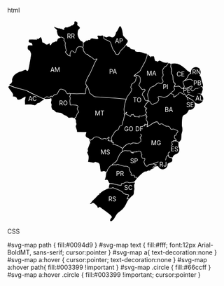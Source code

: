 html

<div>
  <svg version="1.1" id="svg-map" xmlns="http://www.w3.org/2000/svg" xmlns:xlink="http://www.w3.org/1999/xlink" x="0px" y="0px" width="450px" height="460px" viewBox="0 0 450 460" enable-background="new 0 0 450 460" xml:space="preserve">
    <g>
      <a xlink:href="#tocantins">
        <path stroke="#FFFFFF" stroke-width="1.0404" stroke-linecap="round" stroke-linejoin="round" d="M289.558,235.641
        c16.104,0.575,44.973-31.647,44.835-45.259c-0.136-13.612-17.227-58.446-22.349-66.088c-5.122-7.628-37.905,2.506-37.905,2.506
        S234.852,233.695,289.558,235.641z"></path>
        <text transform="matrix(1 0 0 1 287.0137 188.3208)" fill="#FFFFFF">TO</text>
      </a>
      <a xlink:href="#bahia">
        <path stroke="#FFFFFF" stroke-width="1.0404" stroke-linecap="round" stroke-linejoin="round" d="M313.276,197.775
        c2.084-2.739,3.506-7.012,6.464-8.764c1.641-0.973,3.232-4.684,4.271-5.163c2.304-1.014,12.161-25.143,20.706-22.513
        c1.095,0.342,29.881,3.478,32.153,7.532c2.246-0.506,17.582-8.804,25.829-4.999c9.172,4.246,11.225,20.679,11.2,20.843
        c0.107,0.328-0.823,5.765-0.985,5.929c-1.15,1-5.258-0.807-4.22,2.138c1.317,3.751,5.094,10.583,9.97,6.613
        c-3.669,6.574-6.846,16.022-13.966,17.747c-5.808,1.411-4.605,13.421-5.178,18.037c-0.465,3.75,0.192,8.448,1.014,12.117
        c1.148,4.959-0.821,8.6-1.808,13.42c-0.822,4.162-0.219,8.299-0.987,12.297c-0.271,1.286-4.407,5.723-5.559,7.148
        c-1.616-1.426-63.952-37.248-73.1-36.265c1.149-3.738,2.438-9.559-0.741-12.723c-8.625-8.572-0.135-19.335-0.162-19.432
        c-0.546-1.725-5.396-6.079-0.026-7.175c-3.175,0.959-1.944-4.027,0.875-3.012C316.726,200.733,314.044,200.527,313.276,197.775z"></path>
        <text transform="matrix(1 0 0 1 359.7324 210.1221)" fill="#FFFFFF">BA</text>
      </a>
      <a xlink:href="#sergipe">
        <path stroke="#FFFFFF" stroke-width="1.0404" stroke-linecap="round" stroke-linejoin="round" d="M408.561,191.735
        c0.521-1.505,2.465-0.725,3.533-0.794c2.273-0.164,0.494-2.738,1.095-3.778c2.026-3.793-2.738-5.999-1.998-10.408
        c4.024,1.931,9.448,3.397,12.408,6.89c1.343,1.533,5.504,2.656,5.832,4.847c-6.822,0.384-6.901,8.819-11.942,11.572
        C413.545,202.212,407.055,193.721,408.561,191.735z"></path>
        <path class="circle" d="M417.324,182.854c6.214,0,11.266,5.035,11.266,11.262c0,6.208-5.052,11.261-11.266,11.261
        c-6.238,0-11.258-5.053-11.258-11.261C406.063,187.89,411.084,182.854,417.324,182.854z"></path>
        <text transform="matrix(1 0 0 1 408.9121 198.6689)" fill="#FFFFFF">SE</text>
      </a>
      <a xlink:href="#pernambuco">
        <path stroke="#FFFFFF" stroke-width="1.0404" stroke-linecap="round" stroke-linejoin="round" d="M373.011,167.238
        c2.709-0.795,6.218-14.106,8.325-15.106c4.136-1.986,17.255-1.437,17.8,4.903c-0.437-0.068,8.189-2.273,7.479-1.466
        c1.7-0.711,10.518-4.723,12.599-4.82c0.274-0.013,4.603,0.905,3.068,2.315c-0.464,0.439,4.219,3.698,10.789,3.45
        c4.66-0.176,5.179-3.436,8.627-4.409c5.89-1.67,4.737,3.698,5.589,6.943c-1.182,2.684-1.646,5.586-2.74,8.285
        c-1.533,3.792-9.804,9.791-13.39,12.119c-7.287,4.778-21.802-4.067-22.762-5.67c-0.602-0.985-2.55-5.121-3.178-5.107
        c-0.629,0.356-1.04,0.861-1.287,1.519c-0.904-0.013-7.256-3.533-7.502-4.655c-4.769-1.151-5.425,6.108-8.957,6.19
        c0.219,0.108-8.244,6.681-7.506,3.314C383.556,170.4,374.241,168.566,373.011,167.238z"></path>
        <text transform="matrix(1 0 0 1 401.3984 165.8003)" fill="#FFFFFF">PE</text>
      </a>
      <a xlink:href="#alagoas">
        <path stroke="#FFFFFF" stroke-width="1.0404" stroke-linecap="round" stroke-linejoin="round" d="M413.953,169.018
        c3.78,3.313,9.424,5.505,12.547,5.491c3.229-0.013,5.009-3.328,7.421-4.794c1.177-0.712,10.297-1.93,9.174,1.042
        c-1.807,4.848-7.122,8.585-10.024,12.789c-2.792,2-3.423,7.093-6.354,1.864c-3.259,0.424-3.722-4.424-6.957-4.477
        c-3.668-2.261-7.998-3.769-11.201-6.342C410.615,172.646,412.751,171.359,413.953,169.018z"></path>
        <path class="circle" d="M436.423,168.763c6.236,0,11.258,5.054,11.258,11.278c0,6.207-5.02,11.259-11.258,11.259
        c-6.241,0-11.263-5.052-11.263-11.259C425.16,173.816,430.182,168.763,436.423,168.763z"></path>
        <text transform="matrix(1 0 0 1 429.7891 183.895)" fill="#FFFFFF">AL</text>
      </a>
      <a xlink:href="#riograndedonorte">
        <path stroke="#FFFFFF" stroke-width="1.0404" stroke-linecap="round" stroke-linejoin="round" d="M404.698,138.795
        c2.383-4.027,6.574-6.123,8.49-11.149c1.973-5.107,3.834-5.818,8.764-4.642c5.041,1.207,9.339,0.837,14.57,1.671
        c7.534,1.193,6.848,10.968,9.206,16.516c-1.919,1.096-13.972,0.521-15.064-1.657c-1.041-2.067-2.904,7.107-5.094,7.3
        c1.532-5.847-12.654,1.78-5.424-8.683c2.545-3.67-6.302-0.808-6.711,0.725C410.121,144.013,407.217,139.151,404.698,138.795z"></path>
        <path class="circle" d="M430.827,107.798c6.241,0,11.261,5.039,11.261,11.261c0,6.224-5.02,11.261-11.261,11.261
        c-6.209,0-11.26-5.037-11.26-11.261C419.567,112.837,424.618,107.798,430.827,107.798z"></path>
        <text transform="matrix(1 0 0 1 422.541 123.9009)" fill="#FFFFFF">RN</text>
      </a>
      <a xlink:href="#ceara">
        <path stroke="#FFFFFF" stroke-width="1.0404" stroke-linecap="round" stroke-linejoin="round" d="M372.379,104.409
        c0.437-1.368,2.961-3.627,1.043-5.025c12.106-1.328,17.581-0.849,27.66,6.723c4.026,3.054,6.822,5.574,10.571,9.147
        c1.317,1.273,7.614,4.313,7.914,6.164c-0.054-0.316-5.396,3.696-5.997,5.217c-1.066,2.684-2.659,6.093-4.3,8.298
        c0.025-0.055-6.903,3.957-3.532,4.217c-4.41,3.821-1.015,8.135-0.797,11.517c0.196,2.767-4.38,7.587-6.765,5.422
        c-2.244-1.999-3.998-5.711-7.779-5.094c-1.998,0.329-5.476,2.189-7.612,0.479c-2.52-2.054,3.669-5.162-0.545-7.354
        c-6.987-3.615-1.264-15.393-6.684-20.239c-3.504-3.136,1.753-7.313,0.109-10.749C374.952,111.68,373.694,105.244,372.379,104.409
        C373.035,102.314,374.815,105.971,372.379,104.409z"></path>
        <text transform="matrix(1 0 0 1 386.8379 129.0347)" fill="#FFFFFF">CE</text>
      </a>
      <a xlink:href="#piaui">
        <path stroke="#FFFFFF" stroke-width="1.0404" stroke-linecap="round" stroke-linejoin="round" d="M320.781,185.478
        c2.465-5.149-7.505-20.801-7.505-20.801s47.354-65.868,54.285-66.841c0.299-0.042,6.243,1.768,6.463,2.219
        c0.438,0.863-0.821,5.244-0.685,6.587c0.275,2.629,2.879,6.587,2.328,8.684c-1.15,4.736-1.863,6.134,1.369,9.901
        c2.794,3.245,0.325,10.16,2.544,14.269c-1.778,4.23,4.768,3.656,3.943,7.613c-0.655,3.163-5.424,7.655-1.176,10.312
        c0.274,4.642-4.685,4.983-6.79,7.818c-2.631,2.835-5.535,5.013-7.999,7.888c-0.55,0.671-8.821,4.096-9.998,4.082
        c0.302-0.301-17.665-6.449-11.967,2.354c2.463,3.808-1.505,5.56-3.177,8.778c-0.633,2.164-5.836,0.958-7.836,3.205
        C328.176,198.748,327.409,180.727,320.781,185.478z"></path>
        <text transform="matrix(1 0 0 1 355.127 158.1045)" fill="#FFFFFF">PI</text>
      </a>
      <a xlink:href="#maranhao">
        <path stroke="#FFFFFF" stroke-width="1.0404" stroke-linecap="round" stroke-linejoin="round" d="M288.845,127.827
        c4.108-2.726,31.195-48.985,31.386-50.395c1.235,0.397,6.084,7.435,7.562,5.025c0.493,0.013-0.328,2.15-0.547,2.396
        c-0.054-0.135,2.189-2.286,2.52-2.436c0.521-0.233,1.948,1.903,3.451-0.726c5.642,1.575,1.314,14.31,9.121,11.694
        c-1.147,0.384,1.452,0.74,0.848,1.905c5.095-6.587,8.488-0.027,15.337,1.491c2.025,0.466,6.243,0.575,8.162,0.207
        c3.808-0.823-2.082,6.847-2.082,6.887c-1.369,2.986-5.041,1.713-6.818,5.683c-0.684,1.549-3.506,4.327-3.042,6.148
        c0.494,1.781,2.081,2.863,0.274,4.629c0.603,2.793,3.066,7.109-0.385,9.12c-4.601,4.383,2.304,7.52,1.316,11.598
        c-0.9,3.726-6.244,5.725-9.147,2.78c-4.847-0.11-6.872,3.821-10.406,6.45c-2.74,2.041-8.793,2.493-10.327,5.642
        c-1.918,3.929-3.699,8.763-5.341,12.79c-1.699,4.204,6.383,18.762-4.328,15.611c-0.932-0.273-3.396-4.725-3.396-5.738
        c-0.081-3.739-2.738-4.176-4.821-7.477c0.356-3.025,2.466-6.929,4.766-8.052c3.342-1.63,1.919-6.629-2.466-4.465
        c-3.505,1.726-4.709-2.794-6.958-5.287c0.548,0.59-3.064-4.696-3.146-3.697c0.19-1.89,2.876-5.833,3.341-8.448
        c0.575-3.259,0.52-6.764-0.521-10.105c-0.63-2.068-4.656-4.521-6.518-4.437c-1.289,0.287-2.443,0-3.427-0.878
        C290.983,125.675,290.983,128.044,288.845,127.827z"></path>
        <text transform="matrix(1 0 0 1 318.2754 126.7036)" fill="#FFFFFF">MA</text>
      </a>
      <a xlink:href="#amapa">
        <path stroke="#FFFFFF" stroke-width="1.0404" stroke-linecap="round" stroke-linejoin="round" d="M225.198,39.089
        c3.274,1.165,3.985-1.315,6.572-1.74c3.616-0.603,5.683,2.725,9.037,2.067c4.055-0.78,7.093-8.025,7.314-11.598
        c4.492-3.534,5.503-11.258,9.42-14.68c6.055,4.258,6.11,15.788,7.589,22.485c-0.164,0.083,6.57,7.998,7.944,8.682
        c3.396,1.657,3.366,6.203,0.078,9.34c-3.777,3.587-7.449,34.275-7.449,34.275h-46.489c0,0,0.932-50.366,0-51.449
        C221.814,36.458,223.334,38.417,225.198,39.089z"></path>
        <text transform="matrix(1 0 0 1 245.9023 52.6099)" fill="#FFFFFF">AP</text>
      </a>
      <a xlink:href="#para">
        <path stroke="#FFFFFF" stroke-width="1.0404" stroke-linecap="round" stroke-linejoin="round" d="M173.378,50.619
        c2.259,2.63,5.629-4.478,7.901-3.82c3.19,0.918,1.478-1.108,5.026-1.752c1.931,0.806,3.096,0.273,3.519-1.631
        c0.535-1.26,1.453-1.726,2.725-1.384c1.768-1.684,13.558,3.603,14.68,0.384c0.629-1.821-4.287-5.709-0.302-6.997
        c1.643-0.533,6.012,0.808,8.75-0.068c3.986-1.288,4.876,2.684,4.382,6.066c0.631,3.587,13.145,5.766,12.982,7.97
        c3.589-1.518,5.354,12.763,7.105,14.447c0.357,4.26,6.304,8.585,7.07,12.544c0.628,3.396,7.065,3.616,8.213,0.095
        c2.578-8.133,9.696-10.022,13.475-16.651c4.603-8.038,3.725,3.752,8.955,1.067c2.11,0.411,2.876,3.629,4.574,4.724
        c3.18,2.027,7.779,0.974,10.572,3.013c-4.192,4.382,8.188,3.752,9.231,3.875c4.682,0.575,8.104,2.383,11.855,3.629
        c-0.164-0.069,4.792,0.52,5.178,1.245c2.026,3.767-4.904,19.214-6.382,21.486c-1.121,1.713-2.932,4.985-3.727,6.834
        c-0.902,2.026-4.764,7.313-4.655,9.229c-1.888,0.972-2.248,4.835-5.012,4.328c-3.096,3.026-8.187,4.999-10.27,8.956
        c2.057,0.781,8.325,1.041,5.311,4.272c-0.821,0.877-1.094,5.533-1.615,6.833c-0.575,1.384-4.464,4.779-6.108,5.34
        c-4.107,1.426-2.736,4.135-4.271,7.655c-0.933,2.054-0.546,3.491,1.756,4.339c-0.083,2.835-0.988,5.575-2.385,7.998
        c-3.041,5.245-9.009,9.818-10.079,16.27c-3.261,3.408-87.066-1.22-87.464-2.644c-1.423-5.012,1.508-24.006-2.808-27.88
        c-0.19-2.082-29.893-6.299-30.714-8.081C150.016,140.479,173.173,58.561,173.378,50.619z M319.139,77.664
        C319.302,76.912,319.74,78.76,319.139,77.664z"></path>
        <text transform="matrix(1 0 0 1 232.7725 122.5137)" fill="#FFFFFF">PA</text>
      </a>
      <a xlink:href="#roraima">
        <path stroke="#FFFFFF" stroke-width="1.0404" stroke-linecap="round" stroke-linejoin="round" d="M113.18,24.107
        c-0.972-2.753-7.861-5.889-6.999-8.984c0.068-0.232,13.229,6.053,12.79,2.808c0.398,1.329,1.219,1.889,2.439,1.685
        c1.889-1.301,7.148,4.204,8.216,1.889c0.438-0.959-1.657-3.753,0.74-3.848c1.026,0.438,1.534,0.164,1.52-0.822
        c0.835-1.752,3.575,0.219,4.793,0.083c0.767-1.056,10.625-3.026,9.037-5.094c1.37,0.438,4.574,0.808,4.63-1.547
        c4.546-2.054,1.15-4.409,2.644-6.354c2.177-2.82,9.791,0.809,7.327,5.738c-1.972,3.93,7.121,4.027,5.724,9.366
        c-0.452,1.686-2.479,2.724-3.423,3.971c-1.179,1.546-1.836,9.243-1.356,11.53c1.041,4.889,3.231,8.695,6.134,12.16
        c1.712,2.027,5.614,2.261,5.724,4.369c0.164,2.945,1.165,6.177,0.329,9.092c-1.547,5.424-36.618,30.471-36.618,30.471
        s-12.517-52.736-20.335-54.063C115.261,36.417,111.523,25.682,113.18,24.107z"></path>
        <text transform="matrix(1 0 0 1 136.2939 42.3862)" fill="#FFFFFF">RR</text>
      </a>
      <a xlink:href="#amazonas">
        <path stroke="#FFFFFF" stroke-width="1.0404" stroke-linecap="round" stroke-linejoin="round" d="M10.078,136.412
        c1.15-4.972,4.258-10.394,8.215-13.105c4.41-3.027,7.656-5.71,13.105-6.082c2.165-0.149,10.216-5.75,11.983-2.984
        c3.711,5.765,4.998-3.739,5.574-7.025c1.726-9.667,3.697-19.322,4.86-29.086c-0.342-1.356-2.013-6.231-2.833-7.163
        c-1.453-1.616-4.287-2.122-4.768-4.544c-0.272-1.452-0.574-7.258,1.109-8.121c3.494-1.768,6.547-0.042,9.737-0.89
        c-2.561-4.053,0.302-4.327-5.532-5.135c-3.438-0.466-3.971-2.466-2.738-6.368c1.053-3.3,15.898-1,19.088-1.396
        c-1.534,0.178-1.11-2.479-0.042-2.616c1.274-0.165,1.576,2.684,3.165,0.998c1.286-1.395,3.189-2.915,4.6-3.751
        c2.438-1.45,4.533,8.217,4.465,9.833c-0.041,0.78-0.137,2.438,1.177,2.246c3.012-0.466,4.219,2.849,7.273,4.231
        c3.778,1.713,3.929-1.355,7.023-2.068c4.301-0.985,0.711,3.396,2.383,3.793c1.589,0.385,3.806-4.969,4.821-5.572
        c0.93-0.533,3.725-0.753,4.846-1.602c3.013-2.245,1.933-1.686,3.492-1.206c3.478,1.041,2.233-8.367,6.491-7.066
        c1.822-0.466,3.643-2.34,5.533-2.423c1.041-0.043,6.066,2.287,6.544,3.147c0.589,1.465,0.316,2.795-0.793,3.986
        c1.575,1.425,2.698,3.149,3.355,5.162c0.904,2.862-1.286,6.807,0.588,9.299c-0.22,6.655,4.808,7.887-0.396,12.597
        c0.192-0.178,6.711,7.067,7.121,8.039c0.971-0.711,4.066,0.849,4.381,1.535c-1.658-3.629,0.547-17.09,6.628-10.915
        c7.203,7.327,5.491-3.615,9.148-8.627c2.834-3.875,14.597-3.136,14.077,3.246c-1.082,3.273,6.271,14.256,9.667,11.436
        c2.26,5.737,6.889,4.285,10.407,8.051c5.094,5.464,4.37,3.396,11.313,2.848c-2.259,3.602-3.425,4.808-5.272,8.86
        c-3.149,6.862-6.15,13.776-9.204,20.678c-2.437,5.505-14.843,23.471-11.105,28.442c4.806,6.395,9.339,30.183,11.324,29.934
        c-6.162-0.26-48.079-10.625-51.652-8.105c-1.453,1.013-53.626,10.503-55.9,10.819c-6.369,0.875-18.09-7.272-23.719-10.136
        c-8.601-4.381-16.61-8.981-26.088-11.05c-10.282-2.259-20.635-4.793-29.878-10.011C4.121,145.766,12.433,144.779,10.078,136.412z"></path>
        <text transform="matrix(1 0 0 1 98.1406 119.0591)" fill="#FFFFFF">AM</text>
      </a>
      <a xlink:href="#acre">
        <path stroke="#FFFFFF" stroke-width="1.0404" stroke-linecap="round" stroke-linejoin="round" d="M3.656,148.545
        c12.557,7.544,27.524,8.367,41.082,13.2c12.802,8.065,27.278,12.845,40.616,19.872c-2.834,1.205-7.587,4.382-9.983,6.395
        c-2.93,2.45-1.3,2.04-4.628,1.957c-2.93-0.069-3.957,4.615-7.203,5.259c-2.999,0.603-7.161-1.958-10.995-1.697
        c-1.905,0.136-11.969-0.056-12.64,0.603c0.313-3.642-0.385-7.299-0.165-10.941c0.096-1.439,1.998-6.533,1.245-7.451
        c-6.82,3.149-8.339,7.19-16.733,7.013c-2.136-0.042-2.562-2.492-3.081-4.001c-1.247-3.572-7.218-3.422-10.559-3.778
        c6.299-3.41-3.107-11.9-5.216-15.679c-0.52-0.918-3.588-4.655-3.629-5.957C1.642,150.174,6.612,151.968,3.656,148.545z"></path>
        <text transform="matrix(1 0 0 1 47.7017 184.9355)" fill="#FFFFFF">AC</text>
      </a><a xlink:href="#rondonia">
        <path stroke="#FFFFFF" stroke-width="1.0404" stroke-linecap="round" stroke-linejoin="round" d="M83.34,180.232
        c0.931-1.574,5.341-4.668,6.312-4.656c1.355-0.067,2.671,0.138,3.958,0.603c3.012,1.44,2.039-1.135,5.341-0.123
        c-1.274-2.287,3.793-2.943,2.86-0.315c3.068,0.247,2.725-4.683,6.668-5.12c4.438-0.508,5.054-0.646,7.122-4.534
        c0.135-0.246,2.628-5.519,2.752-5.025c2.191-6.491,14.585-0.878,15.638,3.355c0.397,1.615,1.834,3.137,3.642,4.369
        c1.246,0.862,6.327-3.999,6.134,1.314c-0.78,1.274,26.663,7.656,30.005,19.282c3.82,13.338-16.421,32.167-18.173,34.043
        c-4.464,1.191-2.039,1.726-6.6,0.15c-2.574-0.875-6.422,0.986-9.08,0.289c-2.409-0.645-3.041-3.957-5.86-4.683
        c-3.055-0.78-5.423-1.795-7.654-3.93c-4.041-3.876-8.983-2.645-14.475-3.808c-1.835-0.083-6.053-6.779-7.874-5.327
        c-1.821-0.438-5.381-9.094-3.397-11.204c0.124-1.67-0.26-3.204-1.163-4.627c-0.986-2.644,1.041-5.026,0.863-7.806
        c-0.384-6.081-1.028-1.986-3.382-1.903C94.336,180.686,85.957,181.671,83.34,180.232z"></path>
        <text transform="matrix(1 0 0 1 118.1299 195.3193)" fill="#FFFFFF">RO</text>
      </a>
      <a xlink:href="#matogrosso">
        <path stroke="#FFFFFF" stroke-width="1.0404" stroke-linecap="round" stroke-linejoin="round" d="M142.237,173.962
        c4-0.316-1.888-6.452,5-5.738c7.914,0.808,16.295,0.328,24.279,0.218c1.629-0.013,8.902,1.288,7.395-1.833
        c-1.192-2.453,1.821-6.425,0.425-9.725c2.027-0.864,1.289-3.807,2.629-5.107c1.151-1.123,4.176,7.244,4.436,7.819
        c1.097,2.451,0.398,5.478,1.932,7.654c1.41,1.987,4.574,2.136,5.889,4.259c3.136,5.136,10.845,4.137,17.13,4.657
        c20.159,1.656,40.356,2.669,60.486,4.752c-3.48,7.763-3.999,14.912-5.122,22.552c-0.437,2.972,1.863,7.163-0.056,10.065
        c1.945,1.287,1.346,2.753,1.424,4.409c1.151,25.129-20.429,60.186-33.548,58.569c-10.914-1.369-45.3,0.058-46.928-3.396
        c-1.165-3.944-6.136-2.658-8.395-6.603c-2.301-4.051,0.684-6.299,0.737-10.242c-6.997,0.603-14.09-0.384-21.102-0.324
        c0.793-5.016-3.725-9.288-2.929-13.809c0.519-3.025,2.726-2.916,0.932-6.79c-1.206-2.589-0.261-4.247-0.699-6.382
        c-0.289-1.385-1.042-1.876-2.124-2.424c-2.931-1.493,1.246-2.48,2.056-3.644c1.726-2.465,3.299-11.394,6.545-11.612
        c1.219-1.999-1.781-3.643-1.465-5.56c-3.902-3.588,0.506-4.643,0.369-7.984c-0.151-3.627-9.654-3.944-12.256-3.751
        c-1.821,0.137-4.109,0.562-5.888-0.094c0.493-3.521-0.521-6.054-0.535-9.217c-0.014-2.286,1.288-5.177,0.835-7.45
        C143.581,176.618,141.937,174.714,142.237,173.962z"></path>
        <text transform="matrix(1 0 0 1 200.0244 218.4175)" fill="#FFFFFF">MT</text>
      </a>
      <a xlink:href="#mattogrossodosul">
        <path stroke="#FFFFFF" stroke-width="1.0404" stroke-linecap="round" stroke-linejoin="round" d="M183.198,294.536
        c2.136-4.464,3.177-9.394,5.312-13.61c1.712-3.344-4.067-7.587-2.423-9.807c0.027-0.026,2.738,3.641,3.917,3.725
        c3.204-1.534,4.807-2.272,6.984-5.228c2.615-3.59,10.832-3.014,14.051-0.305c1.259,1.041,3.068,2.107,4.668,2.574
        c3.163,0.934,5.889-3.013,8.559-0.873c3.724,2.982,4.626-1.862,7.86-3.509c1.945-1.012-1.768,8.465-2.244,7.781
        c2.463,0.959,4.285,0.901,6.82,0.959c3.504,0.081,1.805,1.205,2.436,3.339c0.466,1.564,28.948-5.997,29.416,0.578
        c0.302,3.837-0.987,61.813-0.987,61.813s-39.532,5.533-41.602,5.286c-3.889-0.492-3.587-3.231-8.063-0.933
        c-2.028,0.329-6.012,1.205-5.177-2.409c-2.013-4.354-0.111-14.625-4.849-17.088c-1.206-0.659-7.092-2.36-7.504-1.945
        c-1.699,1.777-3.739,1.562-6.121,1.121c-2.904,0.027-5.629-1.614-8.243-1.203c-4.178,0.656-0.603-2.986-1.645-3.535
        c0.932-2.847,1.411-9.912,0.453-11.856c-0.165-0.331-3.52-7.232-2.547-8.108C186.306,297.688,182.334,299.415,183.198,294.536z"></path>
        <text transform="matrix(1 0 0 1 213.2939 306.7236)" fill="#FFFFFF">MS</text>
      </a>
      <a xlink:href="#goias">
        <path stroke="#FFFFFF" stroke-width="1.0404" stroke-linecap="round" stroke-linejoin="round" d="M237.768,270.519
        c0.628-2.904,1.835-7.396,4.709-8.766c1.015-1.644,1.754-5.147,2.275-5.586c2.408-2.247,3.889-3.783,6.63-4.656
        c3.723-1.205,3.338-5.342,4.846-8.165c1.504-2.845,4.736-1.15,5.942-3.382c1.479-2.834,0.741-6.161,2.189-8.874
        c2.902-5.531,1.862-17.363,8.656-20.567c-4.878,7.641,3.698,4.971,7.201,9.449c2.273,1.738,2.164-1.822,2.71-3.055
        c1.618-3.533,2.878,2.247,4.52-1.533c0.413,0.37,4.136,5.765,3.427,5.601c-0.029-0.931,0.326-1.408,1.037-1.438
        c0.108,0.534,0.274,1.013,0.602,1.452c-0.602-0.261,9.697-0.095,8.82,1.534c0.36-0.657-0.602-3.11,0.221-3.438
        c1.039-0.411,3.971,1.368,6.351,0.438c1.045-0.397,7.889-2.807,7.671-3.683c0.767,0.905,1.262,2.67,2.85,1.286
        c-2.632,2.274-2.576,4.466,1.258,3.821c-1.861,1.438-2.846,4.341-2.382,6.547c0.357,1.643,3.752,5.973,3.478,6.751
        c-1.78,0.315,0.602,5.438-2.325,6.078c-3.181,0.701-3.973-5.53-4.3,0.688c-0.164,1.48-1.097,1.67-2.768,0.576
        c-3.288,0.327-0.549,2.19-1.121,3.888c-0.988,2.902,2.792,6.437-2.411,6.764c-3.586,0.219-2.682,1.341-2.682-2.739
        c-0.028-4.573-12.054-3.643-10.218,0.521c-4.901,6.355,12.05-0.326,9.668,6.355c-1.313,3.752,15.83,28.211,10.406,25.416
        c-1.944-0.986-50.804,10.271-49.982,12.105c-5.012-2.136-11.804-7.941-17.391-8.162c-0.438-2.189-3.618-1.284-5.095-1.533
        c-3.724-0.604,1.04-3.231,0.22-4.109c-1.89-1.916-4.382,1.756-3.588-3.012C239.602,274.627,237.055,273.038,237.768,270.519z"></path>
        <text transform="matrix(1 0 0 1 266.9111 254.2139)" fill="#FFFFFF">GO</text>
      </a>
      <a xlink:href="#parana">
        <path stroke="#FFFFFF" stroke-width="1.0404" stroke-linecap="round" stroke-linejoin="round" d="M222.225,363.694
        c1.807-2.138,1.889-4.881,2.424-7.479c0.301-1.453,0.465-7.86,1.369-8.736c2.3-0.684,2.3-3.315,2.726-5.204
        c0.616-2.738,2.821-2.958,3.984-5.616c4.369-9.91,38.947-9.529,46.476-9.227c4.658,0.193,15.775,34.563,17.916,33.794
        c-1.728,2.19-5.754,8.929-8.41,8.984c-4.054,0.057-14.215,14.68-14.215,14.68s-37.329-12.05-40.287-11.285
        c-3.875-1.449-2.698-6.491-6.054-8.216C226.663,364.623,222.498,367.8,222.225,363.694z"></path>
        <text transform="matrix(1 0 0 1 248.4453 356.1045)" fill="#FFFFFF">PR</text>
      </a>
      <a xlink:href="#santacatarina">
        <path stroke="#FFFFFF" stroke-width="1.0404" stroke-linecap="round" stroke-linejoin="round" d="M231.029,383.959
        c1.669-3.338-0.284-10.516,4.573-10.569c6.631-0.109,13.639,3.559,20.402,3.888c1.317,0.055,5.231,2.163,4.357-1.15
        c-1.095-4.164,3.945-1.863,5.67-3.179c2.274-1.724,8.187-4.106,11.311-1.367c1.423,1.809,20.05-5.395,13.284,3.946
        c-1.368,1.395,0.713,10.789,0.466,10.734c-3.449,4.438,1.726,11.666-5.096,15.334c-2.901,1.536-7.284,7.779-9.64,9.995
        C276.085,411.866,233.534,382.918,231.029,383.959z"></path>
        <text transform="matrix(1 0 0 1 266.9111 387.7646)" fill="#FFFFFF">SC</text>
      </a>
      <a xlink:href="#riograndedosul">
        <path stroke="#FFFFFF" stroke-width="1.0404" stroke-linecap="round" stroke-linejoin="round" d="M191.236,416.881
        c0.52-2.684,7.38-8.409,9.477-10.351c0.37-0.359,8.599-10.08,9.174-8.329c-1.301-3.89,2.781-1.589,3.917-4.819
        c0.26-0.521,7.04-4.821,7.109-4.795c1.436-0.191,6.721-3.695,7.421-3.257c1.204-2.028,8.927-1.479,8.653-0.824
        c1.165-0.38,2.284-0.877,3.326-1.479c0.221-0.821,22.459,7.533,24.319,11.531c2.523,5.34,12.217,2.822,13.15,5.563
        c0.106,0.275-5.809,9.339-3.89,9.173c-0.985,0.08,3.204-2.875,3.834,0.409c-2.793,3.619-4.6,7.834-6.571,11.944
        c-3.696,7.614-8.872,12.765-15.886,17.42c-7.394,4.902-7.339,11.941-13.257,17.693c-8.091,7.942-10.159-0.574-4.08-5.752
        c3.806-3.231-22.527-19.746-25.578-22.732c-1.918-1.862-2.384,0.274-4.219,1.15c-2.547,1.205-1.917-2.822-3.588-4.273
        c-2.3-1.999-4.793-5.479-7.737-6.68c-3.478-1.367-5.615,5.145-9.052,0.821C189.168,418.854,190.332,418.032,191.236,416.881z"></path>
        <text transform="matrix(1 0 0 1 231.0313 414.4658)" fill="#FFFFFF">RS</text>
      </a>
      <a xlink:href="#saopaulo">
        <path stroke="#FFFFFF" stroke-width="1.0404" stroke-linecap="round" stroke-linejoin="round" d="M239.3,330.554
        c3.26-4.356,9.56-5.039,11.531-10.792c1.369-3.942,3.889-8.818,6.135-13.036c1.561-2.957,7.749-7.121,10.517-8.65
        c0.383-0.196,32.974-6.138,42.234-1.701c20.265,9.724,26.017,33.879,27.854,33.304c4.408-1.425,5.34,3.778,2.106,4.49
        c-1.754,0.413-6.519,1.479-6.49,3.399c0.027,3.448,0.521,1.615-2.931,3.639c-2.189-1.42-3.34,4.111-4.763,3.426
        c-4.271-2.244-6.958,2.96-9.258,1.918c-4.271-1.918-16.98,13.092-19.638,15.336c0.245-0.218-1.148-1.479-1.587-2.685
        c-0.466-1.369-2.658,0.385-4.025,0.082c-0.986-0.192,1.751-4.079-2.303-4.52c-1.369-0.164-3.753,0.303-4.929,0.084
        c-2.903-0.547,0.108-2.41-0.439-3.862c-1.067-2.986-3.013-4.931-3.751-7.779c-0.52-1.945,0.165-7.531-3.615-7.395
        c-0.848-2.956-6.628-1.451-9.066-1.862c-0.162,0.163-8.846-2.684-10.079-2.684c-1.616-0.029-6.791-3.396-7.121-0.274
        C247.982,330.386,239.876,331.21,239.3,330.554z"></path>
        <text transform="matrix(1 0 0 1 280.6816 327.3193)" fill="#FFFFFF">SP</text>
      </a>
      <a xlink:href="#minasgerais">
        <path stroke="#FFFFFF" stroke-width="1.0404" stroke-linecap="round" stroke-linejoin="round" d="M262.881,297.305
        c-1.696-5.094,15.531-19.882,18.844-13.421c5.531-7.367,15.886,1.588,19.773-3.944c0.988-1.367,3.015-1.453,3.725-2.957
        c0.326-0.711-0.493-2.793-0.056-3.888c1.369-3.398-4.873-2.355-0.109-6.603c4.547-4.053-1.917-4.739-1.204-8.186
        c0.957-4.604,1.807-4.713,5.613-6.027c1.943-0.688,0.906-8.272,0.083-8.52c-0.108-2.699,1.974-2.546,3.782-1.617
        c2.188-0.135-0.276-3.695,0.957-4.243c-0.357,0.151,5.559,1.999,5.724,2.055c0.986,0.358-0.52,3.534-0.931,3.943
        c8.217-2.355,14.514-11.789,23.279-11.242c4.983,0.316-0.327,4.339,5.367,5.544c0.684,1.234,3.34-1.054,4.054-1.189
        c2.876-0.536,5.53,3.284,8.106,3.886c2.301,3.578,7.503,0.537,10.298,3.001c1.755,1.589,2.188,3.397,3.396,5.313
        c1.314,2.052,3.86-0.465,5.726-0.109c3.257,0.656,6.326,2.026,9.338,3.723c2.19,1.205,0.768,3.179-0.548,4.573
        c-0.765,0.796-3.259,6.165-2.627,5.643c-2.138,1.781-2.628-1.669-3.397,2.764c-0.628,3.674,0.164,4.714,3.149,7.015
        c4.901,3.229-6.765,3.12-6.71,3.504c0.22,0.601-2.846,41.96-3.835,42.179c-6.737,1.562-14.513,5.311-21.744,7.012
        c-12.736,2.985-24.295,3.778-29.471,4.656c0,1.452-5.367,6.872-8.518,1.259c0,0-3.041-7.285-2.821-7.229
        c0.105-0.027,2.138-5.506,2.244-6.137c0.768-3.504-5.042-0.765-5.749-2.188c-0.878-1.81-2.358-4.576-2.166-6.628
        c1.699-1.205,1.672-2.383-0.08-3.562c-1.04-1.095-1.205-2.303-0.521-3.672c-2.329-1.424-3.065-2.683-5.698-2.462
        c-1.479,0.138-4.055,3.668-5.506,0.629c0.878,2.108-4.188,0.769-5.094,1.56c-2.354-1.202-1.779,2.028-2.384,3.069
        c-0.137,0.22-1.014-2.904-1.065-2.961c-1.149-1.175-2.767,4.165-3.505-0.055c0.766-4.105-4.657-2.709-7.67-2.93
        c-4.708-0.353-5.53-1.613-9.858,0.631C262.993,300.562,262.336,299.274,262.881,297.305z"></path>
        <text transform="matrix(1 0 0 1 328.4063 286.4561)" fill="#FFFFFF">MG</text>
      </a>
      <a xlink:href="#riodejaneiro">
        <path stroke="#FFFFFF" stroke-width="1.0404" stroke-linecap="round" stroke-linejoin="round" d="M332.886,337.429
        c-1.26-2.768,8.409-4.795,7.89-6.71c-3.177-1.864-4.602,1.148-6.63-2.959c4.274-0.686,9.533-4.49,13.831-3.562
        c0.548-0.219,4.902-1.753,4.96,0.167c2.546-1.566,5.479-2.412,8.105-3.837c2.246-1.206,0.932-8.218,3.725-9.643
        c6.054-3.123,1.398,1.836,7.066,2.959c5.888,1.205,5.395,1.48,5.641,7.067c0.247,5.642-8.763,4.381-11.063,8.764
        c-1.039,1.999,1.698,5.368-3.368,4.903c-4.188-0.413-10.628,2.355-9.285-3.18c-1.039-0.08-1.861,0.301-2.464,1.124
        c0,0,0.105,2.767-0.74,2.741c-0.766-0.056-7.643,1.094-7.449,0.463c1.398-0.359,2.708-0.684,4.135-0.794
        c-1.667-0.713-2.957-1.839-4.901-0.142c0.465,0.195-4.227-0.086-3.379-0.113c-0.521,1.727-3.814,0.699-3.879,3.045
        C336.717,337.908,333.927,342.41,332.886,337.429z"></path>
        <path class="circle" d="M355.094,318.613c6.209,0,11.263,5.021,11.263,11.259c0,6.208-5.056,11.264-11.263,11.264
        c-6.211,0-11.263-5.054-11.263-11.264C343.831,323.634,348.883,318.613,355.094,318.613z"></path>
        <text transform="matrix(1 0 0 1 347.4648 334.6807)" fill="#FFFFFF">RJ</text>
      </a>
      <a xlink:href="#espiritosanto">
        <path stroke="#FFFFFF" stroke-width="1.0404" stroke-linecap="round" stroke-linejoin="round" d="M367.119,308.834
        c1.044-1.999-0.298-5.451,1.841-6.326c3.697-1.453,3.858-0.467,5.941-4.49c0.767-1.563,3.999-5.807,2.848-7.835
        c-0.439-0.765-3.204-3.613-3.286-4.05c1.04-0.249,2.079-0.219,3.123,0.054c1.366-0.654-6.465-10.519,2.137-8.054
        c-1.204-0.655-1.535-1.365-0.932-2.135c4.358-0.138,13.856,0.027,12.845,6.738c-0.577,3.835,0.933,8.079-0.577,11.804
        c-0.218,0.576-5.861,8.954-5.831,8.954c0.985,3.289-5.18,5.808-6.054,8.165c-1.313,3.56-2.135,3.013-5.614,2.573
        c-1.64-0.274-3.202-0.768-4.736-1.451C368.819,311.297,369.424,309.055,367.119,308.834z"></path>
        <path class="circle" d="M381.917,284.723c6.21,0,11.261,5.055,11.261,11.262c0,6.212-5.051,11.261-11.261,11.261
        c-6.212,0-11.263-5.049-11.263-11.261C370.654,289.777,375.705,284.723,381.917,284.723z"></path>
        <text transform="matrix(1 0 0 1 373.3047 300.4971)" fill="#FFFFFF">ES</text>
      </a>
      <a xlink:href="#distritofederal">
        <path stroke="#FFFFFF" stroke-width="1.0404" stroke-linecap="round" stroke-linejoin="round" d="M292.461,246.197
        c0,0,12.929-2.903,14.188,0c1.233,2.903,0.659,10.683-1.424,11.504c-2.08,0.849-14.296-1.806-14.023-3.313
        C291.503,252.853,292.461,246.197,292.461,246.197z"></path>
        <path class="circle" d="M300.735,238.34c6.212,0,11.26,5.035,11.26,11.258c0,6.21-5.048,11.263-11.26,11.263
        c-6.209,0-11.261-5.053-11.261-11.263C289.475,243.377,294.523,238.34,300.735,238.34z"></path>
        <text transform="matrix(1 0 0 1 292.4141 254.2139)" fill="#FFFFFF">DF</text>
      </a>
      <a xlink:href="#paraiba">
        <path stroke="#FFFFFF" stroke-width="1.0404" stroke-linecap="round" stroke-linejoin="round" d="M401.575,141.096
        c2.081-3.081,16.791-6.82,19.117-4.616c0,1.918,7.259,1.686,10.133,2.712c-0.492,3.038,12.652,1.533,14.408,2.259
        c1.421,0.589,3.833,11.983,1.421,12.202c-0.874-1.124-2.083-1.739-3.586-1.835c-2.957-0.027-2.546,1.863-4.383,3.108
        c-2.626,1.767-6.571,1.917-9.558,2.109c-0.162,1.232-3.943,4.438-5.259,4.916c-3.122,1.149-2.657-2.727-5.095-3.602
        c0.713-1.124,4.082-5.203,3.725-6.205c-1.423-3.846-12.051,5.52-14.981,3.506c-1.396-0.973-6.218,1.493-3.476-2.588
        C405.574,150.776,400.398,142.889,401.575,141.096z"></path>
        <path class="circle" d="M433.797,133.597c6.237,0,11.26,5.051,11.26,11.261c0,6.226-5.022,11.262-11.26,11.262
        c-6.208,0-11.257-5.036-11.257-11.262C422.54,138.647,427.589,133.597,433.797,133.597z"></path>
        <text transform="matrix(1 0 0 1 425.2129 148.9893)" fill="#FFFFFF">PB</text>
      </a>
    </g>
  </svg>
</div>

CSS

#svg-map path { fill:#0094d9 }
    #svg-map text { fill:#fff; font:12px Arial-BoldMT, sans-serif; cursor:pointer }
    #svg-map a{ text-decoration:none }
    #svg-map a:hover { cursor:pointer; text-decoration:none }
    #svg-map a:hover path{ fill:#003399 !important }
    #svg-map .circle { fill:#66ccff }
    #svg-map a:hover .circle { fill:#003399 !important; cursor:pointer }